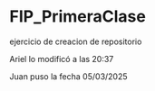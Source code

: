 # FIP_PrimeraClase
ejercicio de creacion de repositorio

Ariel lo modificó a las 20:37

Juan puso la fecha 05/03/2025
